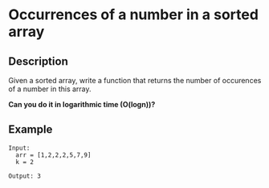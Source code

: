 # Occurrences of a number in a sorted array

## Description

Given a sorted array, write a function that returns the number of occurences of a number in this array.

**Can you do it in logarithmic time (O(logn))?**

## Example
```
Input:  
  arr = [1,2,2,2,5,7,9]
  k = 2

Output: 3
```

